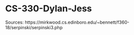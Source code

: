 # CS-330-Dylan-Jess
<P>
Sources:
https://mirkwood.cs.edinboro.edu/~bennett/f360-18/serpinski/serpinski3.php
